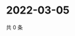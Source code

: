 # 2022-03-05

共 0 条

<!-- BEGIN WEIBO -->
<!-- 最后更新时间 Sat Mar 05 2022 04:13:00 GMT+0800 (China Standard Time) -->

<!-- END WEIBO -->
